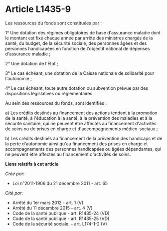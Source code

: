 # Article L1435-9

Les ressources du fonds sont constituées par : 

1° Une dotation des régimes obligatoires de base d'assurance maladie dont le montant est fixé chaque année par arrêté des
ministres chargés de la santé, du budget, de la sécurité sociale, des personnes âgées et des personnes handicapées en
fonction de l'objectif national de dépenses d'assurance maladie ; 

2° Une dotation de l'Etat ; 

3° Le cas échéant, une dotation de la Caisse nationale de solidarité pour l'autonomie ; 

4° Le cas échéant, toute autre dotation ou subvention prévue par des dispositions législatives ou réglementaires. 

Au sein des ressources du fonds, sont identifiés : 

a) Les crédits destinés au financement des actions tendant à la promotion de la santé, à l'éducation à la santé, à la
prévention des maladies et à la sécurité sanitaire, qui ne peuvent être affectés au financement d'activités de soins ou de
prises en charge et d'accompagnements médico-sociaux ; 

b) Les crédits destinés au financement de la prévention des handicaps et de la perte d'autonomie ainsi qu'au financement des
prises en charge et accompagnements des personnes handicapées ou âgées dépendantes, qui ne peuvent être affectés au
financement d'activités de soins.

**Liens relatifs à cet article**

_Créé par_:

  - Loi n°2011-1906 du 21 décembre 2011 - art. 65

_Cité par_:

  - Arrêté du 1er mars 2012 - art. 1 (V)
  - Arrêté du 11 décembre 2015 - art. 4 (V)
  - Code de la santé publique - art. R1435-24 (VD)
  - Code de la santé publique - art. R1435-25 (VD)
  - Code de la sécurité sociale. - art. L174-1-2 (V)
